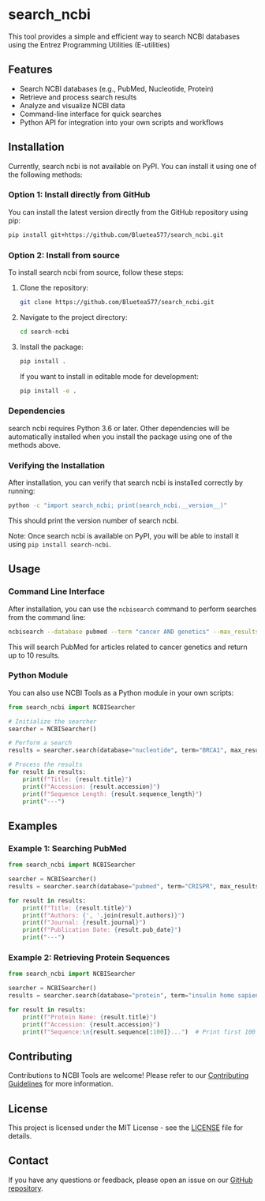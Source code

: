 # search_ncbi
This tool provides a simple and efficient way to search NCBI databases using the Entrez Programming Utilities (E-utilities)

## Features

- Search NCBI databases (e.g., PubMed, Nucleotide, Protein)
- Retrieve and process search results
- Analyze and visualize NCBI data
- Command-line interface for quick searches
- Python API for integration into your own scripts and workflows

## Installation

Currently, search ncbi is not available on PyPI. You can install it using one of the following methods:

### Option 1: Install directly from GitHub

You can install the latest version directly from the GitHub repository using pip:

```bash
pip install git+https://github.com/Bluetea577/search_ncbi.git
```

### Option 2: Install from source

To install search ncbi from source, follow these steps:

1. Clone the repository:
   ```bash
   git clone https://github.com/Bluetea577/search_ncbi.git
   ```

2. Navigate to the project directory:
   ```bash
   cd search-ncbi
   ```

3. Install the package:
   ```bash
   pip install .
   ```

   If you want to install in editable mode for development:
   ```bash
   pip install -e .
   ```

### Dependencies

search ncbi requires Python 3.6 or later. Other dependencies will be automatically installed when you install the package using one of the methods above.

### Verifying the Installation

After installation, you can verify that search ncbi is installed correctly by running:

```bash
python -c "import search_ncbi; print(search_ncbi.__version__)"
```

This should print the version number of search ncbi.

Note: Once search ncbi is available on PyPI, you will be able to install it using `pip install search-ncbi`.

## Usage

### Command Line Interface

After installation, you can use the `ncbisearch` command to perform searches from the command line:

```bash
ncbisearch --database pubmed --term "cancer AND genetics" --max_results 10
```

This will search PubMed for articles related to cancer genetics and return up to 10 results.

### Python Module

You can also use NCBI Tools as a Python module in your own scripts:

```python
from search_ncbi import NCBISearcher

# Initialize the searcher
searcher = NCBISearcher()

# Perform a search
results = searcher.search(database="nucleotide", term="BRCA1", max_results=5)

# Process the results
for result in results:
    print(f"Title: {result.title}")
    print(f"Accession: {result.accession}")
    print(f"Sequence Length: {result.sequence_length}")
    print("---")
```

## Examples

### Example 1: Searching PubMed

```python
from search_ncbi import NCBISearcher

searcher = NCBISearcher()
results = searcher.search(database="pubmed", term="CRISPR", max_results=3)

for result in results:
    print(f"Title: {result.title}")
    print(f"Authors: {', '.join(result.authors)}")
    print(f"Journal: {result.journal}")
    print(f"Publication Date: {result.pub_date}")
    print("---")
```

### Example 2: Retrieving Protein Sequences

```python
from search_ncbi import NCBISearcher

searcher = NCBISearcher()
results = searcher.search(database="protein", term="insulin homo sapiens", max_results=1)

for result in results:
    print(f"Protein Name: {result.title}")
    print(f"Accession: {result.accession}")
    print(f"Sequence:\n{result.sequence[:100]}...")  # Print first 100 characters of the sequence
```

## Contributing

Contributions to NCBI Tools are welcome! Please refer to our [Contributing Guidelines](CONTRIBUTING.md) for more information.

## License

This project is licensed under the MIT License - see the [LICENSE](LICENSE) file for details.

## Contact

If you have any questions or feedback, please open an issue on our [GitHub repository](https://github.com/Bluetea577/search_ncbi).
